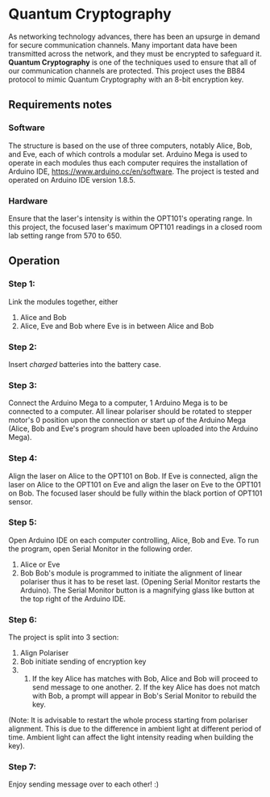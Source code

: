 # Quantum Cryptography
As networking technology advances, there has been an upsurge in demand for secure communication channels. Many important data have been transmitted across the network, and they must be encrypted to safeguard it. **Quantum Cryptography** is one of the techniques used to ensure that all of our communication channels are protected. This project uses the BB84 protocol to mimic Quantum Cryptography with an 8-bit encryption key.
## Requirements notes
### Software
The structure is based on the use of three computers, notably Alice, Bob, and Eve, each of which controls a modular set. Arduino Mega is used to operate in each modules thus each computer requires the installation of Arduino IDE, https://www.arduino.cc/en/software. The project is tested and operated on Arduino IDE version 1.8.5.
### Hardware
Ensure that the laser's intensity is within the OPT101's operating range. In this project, the focused laser's maximum OPT101 readings in a closed room lab setting range from 570 to 650.
## Operation
### Step 1:
Link the modules together, either 
1) Alice and Bob
2) Alice, Eve and Bob where Eve is in between Alice and Bob
### Step 2:
Insert *charged* batteries into the battery case.
### Step 3:
Connect the Arduino Mega to a computer, 1 Arduino Mega is to be connected to a computer. All linear polariser should be rotated to stepper motor's 0 position upon the connection or start up of the Arduino Mega (Alice, Bob and Eve's program should have been uploaded into the Arduino Mega).
### Step 4:
Align the laser on Alice to the OPT101 on Bob. If Eve is connected, align the laser on Alice to the OPT101 on Eve and align the laser on Eve to the OPT101 on Bob. The focused laser should be fully within the black portion of OPT101 sensor.
### Step 5:
Open Arduino IDE on each computer controlling, Alice, Bob and Eve. To run the program, open Serial Monitor in the following order.
1) Alice or Eve
2) Bob
Bob's module is programmed to initiate the alignment of linear polariser thus it has to be reset last. (Opening Serial Monitor restarts the Arduino). The Serial Monitor button is a magnifying glass like button at the top right of the Arduino IDE.
### Step 6:
The project is split into 3 section:
1) Align Polariser
2) Bob initiate sending of encryption key 
3) 1. If the key Alice has matches with Bob, Alice and Bob will proceed to send message to one another. 2. If the key Alice has does not match with Bob, a prompt will appear in Bob's Serial Monitor to rebuild the key.

(Note: It is advisable to restart the whole process starting from polariser alignment. This is due to the difference in ambient light at different period of time. Ambient light can affect the light intensity reading when building the key). 
### Step 7:
Enjoy sending message over to each other! :)

